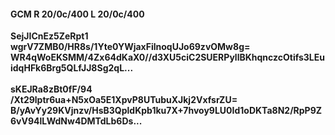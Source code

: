 #### GCM R 20/0c/400 L 20/0c/400
**SejJICnEz5ZeRpt1**<br/>**wgrV7ZMB0/HR8s/1Yte0YWjaxFilnoqUJo69zvOMw8g=**<br/>**WR4qWoEKSMM/4Zx64dKaX0//d3XU5ciC2SUERPyllBKhqnczcOtifs3LEuidqHFk6Brg5QLfJJ8Sg2qL...**<br/><br/>
**sKEJRa8zBt0fF/94**<br/>**/Xt29lptr6ua+N5xOa5E1XpvP8UTubuXJkj2VxfsrZU=**<br/>**B/yAvYy29KVjnzv/HsB3QpldKpb1ku7X+7hvoy9LU0Id1oDKTa8N2/RpP9Z6vV94lLWdNw4DMTdLb6Ds...**